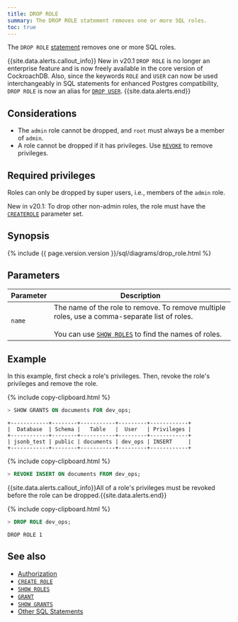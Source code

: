 ```yaml
---
title: DROP ROLE
summary: The DROP ROLE statement removes one or more SQL roles.
toc: true
---
```


The `DROP ROLE` [statement](sql-statements.html) removes one or more SQL roles.

{{site.data.alerts.callout_info}}
<span class="version-tag">New in v20.1</span> <code>DROP ROLE</code> is no longer an enterprise feature and is now freely available in the core version of CockroachDB. Also, since the keywords `ROLE` and `USER` can now be used interchangeably in SQL statements for enhanced Postgres compatibility, `DROP ROLE` is now an alias for [`DROP USER`](drop-user.html).
{{site.data.alerts.end}}

## Considerations

- The `admin` role cannot be dropped, and `root` must always be a member of `admin`.
- A role cannot be dropped if it has privileges. Use [`REVOKE`](revoke.html) to remove privileges.

## Required privileges

Roles can only be dropped by super users, i.e., members of the `admin` role.

<span class="version-tag">New in v20.1:</span> To drop other non-admin roles, the role must have the [`CREATEROLE`](create-role.html#allow-the-role-to-create-other-roles) parameter set.

## Synopsis

<section>{% include {{ page.version.version }}/sql/diagrams/drop_role.html %}</section>


## Parameters

 Parameter | Description
------------|--------------
`name` | The name of the role to remove. To remove multiple roles, use a comma-separate list of roles.<br><br>You can use [`SHOW ROLES`](show-roles.html) to find the names of roles.

## Example

In this example, first check a role's privileges. Then, revoke the role's privileges and remove the role.

{% include copy-clipboard.html %}
~~~ sql
> SHOW GRANTS ON documents FOR dev_ops;
~~~
~~~
+------------+--------+-----------+---------+------------+
|  Database  | Schema |   Table   |  User   | Privileges |
+------------+--------+-----------+---------+------------+
| jsonb_test | public | documents | dev_ops | INSERT     |
+------------+--------+-----------+---------+------------+
~~~

{% include copy-clipboard.html %}
~~~ sql
> REVOKE INSERT ON documents FROM dev_ops;
~~~

{{site.data.alerts.callout_info}}All of a role's privileges must be revoked before the role can be dropped.{{site.data.alerts.end}}

{% include copy-clipboard.html %}
~~~ sql
> DROP ROLE dev_ops;
~~~
~~~
DROP ROLE 1
~~~

## See also

- [Authorization](authorization.html)
- [`CREATE ROLE`](create-role.html)
- [`SHOW ROLES`](show-roles.html)
- [`GRANT`](grant.html)
- [`SHOW GRANTS`](show-grants.html)
- [Other SQL Statements](sql-statements.html)
